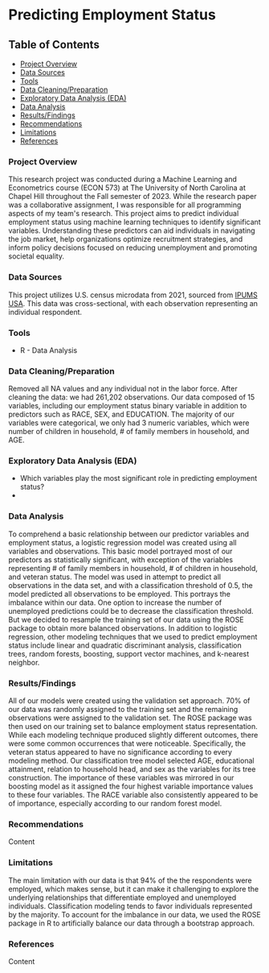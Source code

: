 # Predicting Employment Status

## Table of Contents

- [Project Overview](#project-overview)
- [Data Sources](#data-sources)
- [Tools](#tools)
- [Data Cleaning/Preparation](#data-cleaningpreparation)
- [Exploratory Data Analysis (EDA)](#exploratory-data-analysis-eda)
- [Data Analysis](#data-analysis)
- [Results/Findings](#resultsfindings)
- [Recommendations](#recommendations)
- [Limitations](#limitations)
- [References](#references)

### Project Overview

This research project was conducted during a Machine Learning and Econometrics course (ECON 573) at The University of North Carolina at Chapel Hill throughout the Fall semester of 2023. While the research paper was a collaborative assignment, I was responsible for all programming aspects of my team's research. This project aims to predict individual employment status using machine learning techniques to identify significant variables. Understanding these predictors can aid individuals in navigating the job market, help organizations optimize recruitment strategies, and inform policy decisions focused on reducing unemployment and promoting societal equality.

### Data Sources

This project utilizes U.S. census microdata from 2021, sourced from [IPUMS USA](https://usa.ipums.org/usa/). This data was cross-sectional, with each observation representing an individual respondent.

### Tools

- R - Data Analysis

### Data Cleaning/Preparation

Removed all NA values and any individual not in the labor force. After cleaning the data: we had 261,202 observations. Our data composed of 15 variables, including our employment status binary variable in addition to predictors such as RACE, SEX, and EDUCATION. The majority of our variables were categorical, we only had 3 numeric variables, which were number of children in household, # of family members in household, and AGE.

### Exploratory Data Analysis (EDA)

- Which variables play the most significant role in predicting employment status?
- 

### Data Analysis

To comprehend a basic relationship between our predictor variables and employment status, a logistic regression model was created using all variables and observations. This basic model portrayed most of our predictors as statistically significant, with exception of the variables representing # of family members in household, # of children in household, and veteran status. The model was used in attempt to predict all observations in the data set, and with a classification threshold of 0.5, the model predicted all observations to be employed. This portrays the imbalance within our data. One option to increase the number of unemployed predictions could be to decrease the classification threshold. But we decided to resample the training set of our data using the ROSE package to obtain more balanced observations.
In addition to logistic regression, other modeling techniques that we used to predict employment status include linear and quadratic discriminant analysis, classification trees, random forests, boosting, support vector machines, and k-nearest neighbor.

### Results/Findings

All of our models were created using the validation set approach. 70% of our data was randomly assigned to the training set and the remaining observations were assigned to the validation set. The ROSE package was then used on our training set to balance employment status representation. While each modeling technique produced slightly different outcomes, there were some common occurrences that were noticeable. Specifically, the veteran status appeared to have no significance according to every modeling method. Our classification tree model selected AGE, educational attainment, relation to household head, and sex as the variables for its tree construction. The importance of these variables was mirrored in our boosting model as it assigned the four highest variable importance values to these four variables. The RACE variable also consistently appeared to be of importance, especially according to our random forest model.

### Recommendations

Content

### Limitations

The main limitation with our data is that 94% of the the respondents were employed, which makes sense, but it can make it challenging to explore the underlying relationships that differentiate employed and unemployed individuals. Classification modeling tends to favor individuals represented by the majority. To account for the imbalance in our data, we used the ROSE package in R to artificially balance our data through a bootstrap approach.

### References

Content

